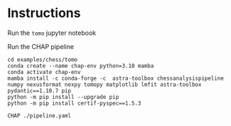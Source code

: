 # Instructions


Run the `tomo` jupyter notebook

Run the CHAP pipeline

```
cd examples/chess/tomo
conda create --name chap-env python=3.10 mamba
conda activate chap-env
mamba install -c conda-forge -c  astra-toolbox chessanalysispipeline numpy nexusformat nexpy tomopy matplotlib lmfit astra-toolbox pydantic==1.10.7 pip
python -m pip install --upgrade pip
python -m pip install certif-pyspec==1.5.3

CHAP ./pipeline.yaml


```